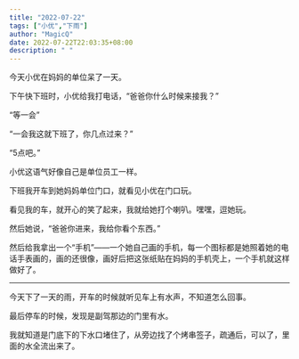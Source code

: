 ```yaml
---
title: "2022-07-22"
tags: ["小优","下雨"]
author: "MagicQ"
date: 2022-07-22T22:03:35+08:00
description: " "
---
```


今天小优在妈妈的单位呆了一天。

下午快下班时，小优给我打电话，“爸爸你什么时候来接我？”

“等一会”

“一会我这就下班了，你几点过来？”

“5点吧。”

小优这语气好像自己是单位员工一样。

下班我开车到她妈妈单位门口，就看见小优在门口玩。

看见我的车，就开心的笑了起来，我就给她打个喇叭。嘿嘿，逗她玩。

然后她说，“爸爸你进来，我给你看个东西。”

然后给我拿出一个“手机”——一个她自己画的手机，每一个图标都是她照着她的电话手表画的，画的还很像，画好后把这张纸贴在妈妈的手机壳上，一个手机就这样做好了。 

---

今天下了一天的雨，开车的时候就听见车上有水声，不知道怎么回事。

最后停车的时候，发现是副驾那边的门里有水。

我就知道是门底下的下水口堵住了，从旁边找了个烤串签子，疏通后，可以了，里面的水全流出来了。

